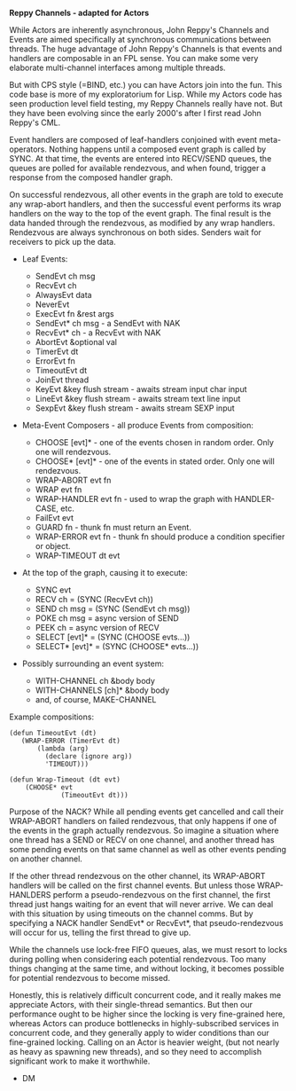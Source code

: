 **Reppy Channels - adapted for Actors**

While Actors are inherently asynchronous, John Reppy's Channels and Events are aimed specifically at synchronous communications between threads. The huge advantage of John Reppy's Channels is that events and handlers are composable in an FPL sense. You can make some very elaborate multi-channel interfaces among multiple threads.

But with CPS style (=BIND, etc.) you can have Actors join into the fun. This code base is more of my exploratorium for Lisp. While my Actors code has seen production level field testing, my Reppy Channels really have not. But they have been evolving since the early 2000's after I first read John Reppy's CML.

Event handlers are composed of leaf-handlers conjoined with event meta-operators. Nothing happens until a composed event graph is called by SYNC. At that time, the events are entered into RECV/SEND queues, the queues are polled for available rendezvous, and when found, trigger a response from the composed handler graph.

On successful rendezvous, all other events in the graph are told to execute any wrap-abort handlers, and then the successful event performs its wrap handlers on the way to the top of the event graph. The final result is the data handed through the rendezvous, as modified by any wrap handlers. Rendezvous are always synchronous on both sides. Senders wait for receivers to pick up the data.

* Leaf Events:
	* SendEvt ch msg
	* RecvEvt ch
	* AlwaysEvt data
	* NeverEvt
	* ExecEvt fn &rest args
	* SendEvt* ch msg - a SendEvt with NAK
	* RecvEvt* ch - a RecvEvt with NAK
	* AbortEvt &optional val
	* TimerEvt dt
	* ErrorEvt fn
	* TimeoutEvt dt
	* JoinEvt thread
	* KeyEvt &key flush stream - awaits stream input char input
	* LineEvt &key flush stream - awaits stream text line input
	* SexpEvt &key flush stream - awaits stream SEXP input
	
* Meta-Event Composers - all produce Events from composition:
	* CHOOSE [evt]* - one of the events chosen in random order. Only one will rendezvous.
	* CHOOSE* [evt]* - one of the events in stated order. Only one will rendezvous.
	* WRAP-ABORT evt fn
	* WRAP evt fn
	* WRAP-HANDLER evt fn - used to wrap the graph with HANDLER-CASE, etc.
	* FailEvt evt 
	* GUARD fn - thunk fn must return an Event.
	* WRAP-ERROR evt fn - thunk fn should produce a condition specifier or object.
	* WRAP-TIMEOUT dt evt
	
* At the top of the graph, causing it to execute:
	* SYNC evt
	* RECV ch = (SYNC (RecvEvt ch))
	* SEND ch msg = (SYNC (SendEvt ch msg))
	* POKE ch msg = async version of SEND
	* PEEK ch = async version of RECV
	* SELECT [evt]* = (SYNC (CHOOSE evts...))
	* SELECT* [evt]* = (SYNC (CHOOSE* evts...))
	
* Possibly surrounding an event system:
	* WITH-CHANNEL ch &body body
	* WITH-CHANNELS [ch]* &body body
	* and, of course, MAKE-CHANNEL
	
Example compositions:

    (defun TimeoutEvt (dt)
       (WRAP-ERROR (TimerEvt dt)
           (lambda (arg)
             (declare (ignore arg))
             'TIMEOUT)))
	     
    (defun Wrap-Timeout (dt evt)
        (CHOOSE* evt
                 (TimeoutEvt dt)))
		 
Purpose of the NACK? While all pending events get cancelled and call their WRAP-ABORT handlers on failed rendezvous, that only happens if one of the events in the graph actually rendezvous. So imagine a situation where one thread has a SEND or RECV on one channel, and another thread has some pending events on that same channel as well as other events pending on another channel. 

If the other thread rendezvous on the other channel, its WRAP-ABORT handlers will be called on the first channel events. But unless those WRAP-HANLDERS perform a pseudo-rendezvous on the first channel, the first thread just hangs waiting for an event that will never arrive. We can deal with this situation by using timeouts on the channel comms. But by specifying a NACK handler SendEvt* or RecvEvt*, that pseudo-rendezvous will occur for us, telling the first thread to give up.

While the channels use lock-free FIFO queues, alas, we must resort to locks during polling when considering each potential rendezvous. Too many things changing at the same time, and without locking, it becomes possible for potential rendezvous to become missed. 

Honestly, this is relatively difficult concurrent code, and it really makes me appreciate Actors, with their single-thread semantics. But then our performance ought to be higher since the locking is very fine-grained here, whereas Actors can produce bottlenecks in highly-subscribed services in concurrent code, and they generally apply to wider conditions than our fine-grained locking. Calling on an Actor is heavier weight, (but not nearly as heavy as spawning new threads), and so they need to accomplish significant work to make it worthwhile.

- DM
